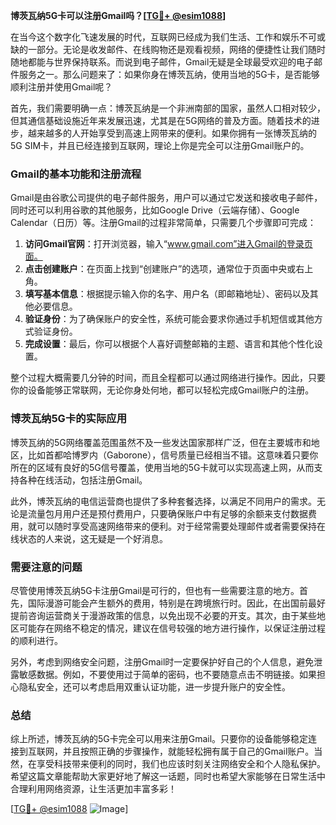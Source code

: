 **博茨瓦纳5G卡可以注册Gmail吗？[[TG💪+ @esim1088](https://t.me/s/esim1088)]**

在当今这个数字化飞速发展的时代，互联网已经成为我们生活、工作和娱乐不可或缺的一部分。无论是收发邮件、在线购物还是观看视频，网络的便捷性让我们随时随地都能与世界保持联系。而说到电子邮件，Gmail无疑是全球最受欢迎的电子邮件服务之一。那么问题来了：如果你身在博茨瓦纳，使用当地的5G卡，是否能够顺利注册并使用Gmail呢？

首先，我们需要明确一点：博茨瓦纳是一个非洲南部的国家，虽然人口相对较少，但其通信基础设施近年来发展迅速，尤其是在5G网络的普及方面。随着技术的进步，越来越多的人开始享受到高速上网带来的便利。如果你拥有一张博茨瓦纳的5G SIM卡，并且已经连接到互联网，理论上你是完全可以注册Gmail账户的。

### Gmail的基本功能和注册流程

Gmail是由谷歌公司提供的电子邮件服务，用户可以通过它发送和接收电子邮件，同时还可以利用谷歌的其他服务，比如Google Drive（云端存储）、Google Calendar（日历）等。注册Gmail的过程非常简单，只需要几个步骤即可完成：

1. **访问Gmail官网**：打开浏览器，输入“www.gmail.com”进入Gmail的登录页面。
2. **点击创建账户**：在页面上找到“创建账户”的选项，通常位于页面中央或右上角。
3. **填写基本信息**：根据提示输入你的名字、用户名（即邮箱地址）、密码以及其他必要信息。
4. **验证身份**：为了确保账户的安全性，系统可能会要求你通过手机短信或其他方式验证身份。
5. **完成设置**：最后，你可以根据个人喜好调整邮箱的主题、语言和其他个性化设置。

整个过程大概需要几分钟的时间，而且全程都可以通过网络进行操作。因此，只要你的设备能够正常联网，无论你身处何地，都可以轻松完成Gmail账户的注册。

### 博茨瓦纳5G卡的实际应用

博茨瓦纳的5G网络覆盖范围虽然不及一些发达国家那样广泛，但在主要城市和地区，比如首都哈博罗内（Gaborone），信号质量已经相当不错。这意味着只要你所在的区域有良好的5G信号覆盖，使用当地的5G卡就可以实现高速上网，从而支持各种在线活动，包括注册Gmail。

此外，博茨瓦纳的电信运营商也提供了多种套餐选择，以满足不同用户的需求。无论是流量包月用户还是预付费用户，只要确保账户中有足够的余额来支付数据费用，就可以随时享受高速网络带来的便利。对于经常需要处理邮件或者需要保持在线状态的人来说，这无疑是一个好消息。

### 需要注意的问题

尽管使用博茨瓦纳5G卡注册Gmail是可行的，但也有一些需要注意的地方。首先，国际漫游可能会产生额外的费用，特别是在跨境旅行时。因此，在出国前最好提前咨询运营商关于漫游政策的信息，以免出现不必要的开支。其次，由于某些地区可能存在网络不稳定的情况，建议在信号较强的地方进行操作，以保证注册过程的顺利进行。

另外，考虑到网络安全问题，注册Gmail时一定要保护好自己的个人信息，避免泄露敏感数据。例如，不要使用过于简单的密码，也不要随意点击不明链接。如果担心隐私安全，还可以考虑启用双重认证功能，进一步提升账户的安全性。

### 总结

综上所述，博茨瓦纳的5G卡完全可以用来注册Gmail。只要你的设备能够稳定连接到互联网，并且按照正确的步骤操作，就能轻松拥有属于自己的Gmail账户。当然，在享受科技带来便利的同时，我们也应该时刻关注网络安全和个人隐私保护。希望这篇文章能帮助大家更好地了解这一话题，同时也希望大家能够在日常生活中合理利用网络资源，让生活更加丰富多彩！

[[TG💪+ @esim1088](https://t.me/s/esim1088) ![Image](https://i.postimg.cc/4NQfJmqS/Snipaste-2025-05-13-00-14-12.png)]